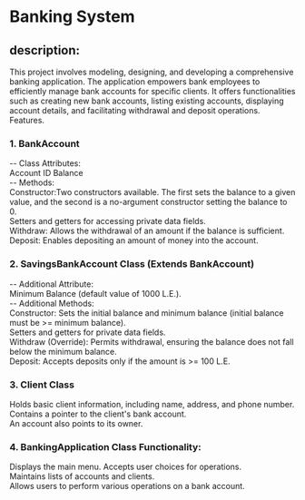 # Banking System

## description:
This project involves modeling, designing, and developing a comprehensive banking application. The application empowers bank employees to efficiently manage bank accounts for specific clients. It offers functionalities such as creating new bank accounts, listing existing accounts, displaying account details, and facilitating withdrawal and deposit operations.  
Features.<br>
### 1. BankAccount 
   -- Class Attributes:<br>
   Account ID 
   Balance <br>
   -- Methods:<br>
   Constructor:Two constructors available. The first sets the balance to a given value, and the second is a no-argument constructor setting the balance to 0.<br>
   Setters and getters for accessing private data fields.<br>
   Withdraw: Allows the withdrawal of an amount if the balance is sufficient.<br>
   Deposit: Enables depositing an amount of money into the account.<br>
### 2. SavingsBankAccount Class (Extends BankAccount) 
   -- Additional Attribute:  
   Minimum Balance (default value of 1000 L.E.).<br>
   -- Additional Methods:<br>
   Constructor: Sets the initial balance and minimum balance (initial balance must be >= minimum balance).<br>
   Setters and getters for private data fields.<br>
   Withdraw (Override): Permits withdrawal, ensuring the balance does not fall below the minimum balance.<br>
   Deposit: Accepts deposits only if the amount is >= 100 L.E.<br>
### 3. Client Class
   Holds basic client information, including name, address, and phone number.<br>
   Contains a pointer to the client's bank account.<br>
   An account also points to its owner.<br>
### 4. BankingApplication Class Functionality:
   Displays the main menu. Accepts user choices for operations.<br>
   Maintains lists of accounts and clients.<br>
   Allows users to perform various operations on a bank account.<br>

